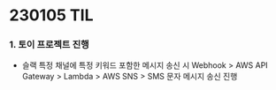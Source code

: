 # 230105 TIL
### 1. 토이 프로젝트 진행
* 슬랙 특정 채널에 특정 키워드 포함한 메시지 송신 시 Webhook > AWS API Gateway > Lambda > AWS SNS > SMS 문자 메시지 송신 진행